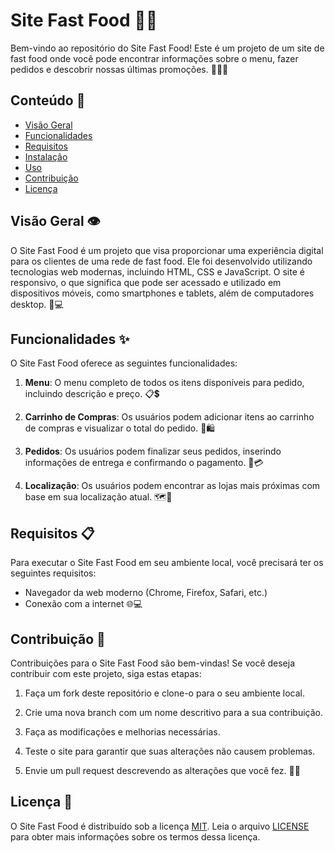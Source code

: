# Site Fast Food 🍔🍟

Bem-vindo ao repositório do Site Fast Food! Este é um projeto de um site de fast food onde você pode encontrar informações sobre o menu, fazer pedidos e descobrir nossas últimas promoções. 🍔🍟🎉

## Conteúdo 📑

- [Visão Geral](#visão-geral)
- [Funcionalidades](#funcionalidades)
- [Requisitos](#requisitos)
- [Instalação](#instalação)
- [Uso](#uso)
- [Contribuição](#contribuição)
- [Licença](#licença)

## Visão Geral 👁️

O Site Fast Food é um projeto que visa proporcionar uma experiência digital para os clientes de uma rede de fast food. Ele foi desenvolvido utilizando tecnologias web modernas, incluindo HTML, CSS e JavaScript. O site é responsivo, o que significa que pode ser acessado e utilizado em dispositivos móveis, como smartphones e tablets, além de computadores desktop. 📱💻

## Funcionalidades ✨

O Site Fast Food oferece as seguintes funcionalidades:

1. **Menu**: O menu completo de todos os itens disponíveis para pedido, incluindo descrição e preço. 📋💲

2. **Carrinho de Compras**: Os usuários podem adicionar itens ao carrinho de compras e visualizar o total do pedido. 🛒🛍️

3. **Pedidos**: Os usuários podem finalizar seus pedidos, inserindo informações de entrega e confirmando o pagamento. 🚚💳

4. **Localização**: Os usuários podem encontrar as lojas mais próximas com base em sua localização atual. 🗺️📍

## Requisitos 📋

Para executar o Site Fast Food em seu ambiente local, você precisará ter os seguintes requisitos:

- Navegador da web moderno (Chrome, Firefox, Safari, etc.)
- Conexão com a internet 🌐💻

## Contribuição 🤝

Contribuições para o Site Fast Food são bem-vindas! Se você deseja contribuir com este projeto, siga estas etapas:

1. Faça um fork deste repositório e clone-o para o seu ambiente local.

2. Crie uma nova branch com um nome descritivo para a sua contribuição.

3. Faça as modificações e melhorias necessárias.

4. Teste o site para garantir que suas alterações não causem problemas.

5. Envie um pull request descrevendo as alterações que você fez. 🚀📢

## Licença 📜

O Site Fast Food é distribuído sob a licença [MIT](LICENSE). Leia o arquivo [LICENSE](LICENSE) para obter mais informações sobre os termos dessa licença.
